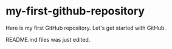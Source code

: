 # my-first-github-repository
Here is my first GitHub repository. Let's get started with GitHub.

README.md files was just edited.
